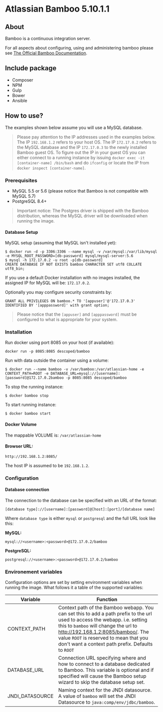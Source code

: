 # Atlassian Bamboo 5.10.1.1

## About

Bamboo is a continuous integration server.

For all aspects about configuring, using and administering bamboo please see [The Official Bamboo Documentation](https://confluence.atlassian.com/bamboo/bamboo-documentation-home-289276551.html).

## Include package

* Composer
* NPM
* Gulp
* Bower
* Ansible

## How to use?

The examples shown below assume you will use a MySQL database.

> Please pay attention to the IP addresses used in the examples below. The IP `192.168.1.2` refers to your host OS. The IP `172.17.0.2` refers to the MySQL database and the IP `172.17.0.3` to the newly installed Bamboo guest OS. To figure out the IP in your guest OS you can either connect to a running instance by issuing `docker exec -it [container-name] /bin/bash` and do `ifconfig` or locate the IP from `docker inspect [container-name]`.


### Prerequisites

* MySQL 5.5 or 5.6 (please notice that Bamboo is not compatible with MySQL 5.7)
* PostgreSQL 8.4+

> Important notice: The Postgres driver is shipped with the Bamboo distribution, whereas the MySQL driver will be downloaded when running the image.


#### Database Setup

MySQL setup (assuming that MySQL isn't installed yet):

```
$ docker run -d -p 3306:3306 --name mysql -v /var/mysql:/var/lib/mysql -e MYSQL_ROOT_PASSWORD=[db-password] mysql/mysql-server:5.6
$ mysql -h 172.17.0.2 -u root -p[db-password]
CREATE DATABASE IF NOT EXISTS bamboo CHARACTER SET utf8 COLLATE utf8_bin;
```

If you use a default Docker installation with no images installed, the assigned IP for MySQL will be: `172.17.0.2`.

Optionally you may configure security constraints by:

```
GRANT ALL PRIVILEGES ON bamboo.* TO '[appuser]'@'172.17.0.3' IDENTIFIED BY '[apppassword]' with grant option;
```

> Please notice that the `[appuser]` and `[apppassword]` must be configured to what is appropriate for your system.


### Installation

Run docker using port 8085 on your host (if available):

```
docker run -p 8085:8085 descoped/bamboo
```


Run with data outside the container using a volume:

```
$ docker run --name bamboo -v /var/bamboo:/var/atlassian-home -e CONTEXT_PATH=ROOT -e DATABASE_URL=mysql://[username]:[password]@172.17.0.2bamboo -p 8085:8085 descoped/bamboo
```


To stop the running instance:

```
$ docker bamboo stop
```


To start running instance:

```
$ docker bamboo start
```


#### Docker Volume

The mappable VOLUME is: `/var/atlassian-home`

#### Browser URL:

```
http://192.168.1.2:8085/
```


The host IP is assumed to be `192.168.1.2`.


### Configuration

#### Database connection

The connection to the database can be specified with an URL of the format:
```
[database type]://[username]:[password]@[host]:[port]/[database name]
```


Where ```database type``` is either ```mysql``` or ```postgresql``` and the full URL look like this:

**MySQL:**

```
mysql://<username>:<password>@172.17.0.2/bamboo
```


**PostgreSQL:**

```
postgresql://<username>:<password>@172.17.0.2/bamboo
```


### Environement variables

Configuration options are set by setting environment variables when running the image. What follows it a table of the supported variables:

Variable        | Function
----------------|------------------------------
CONTEXT_PATH    | Context path of the Bamboo webapp. You can set this to add a path prefix to the url used to access the webapp. i.e. setting this to ```bamboo``` will change the url to http://192.168.1.2:8085/bamboo/. The value ```ROOT``` is reserved to mean that you don't want a context path prefix. Defaults to ```ROOT```
DATABASE_URL    | Connection URL specifying where and how to connect to a database dedicated to Bamboo. This variable is optional and if specified will cause the Bamboo setup wizard to skip the database setup set.
JNDI_DATASOURCE | Naming context for the JNDI datasource. A value of `bamboo` will set the JNDI Datasource to `java:comp/env/jdbc/bamboo`.